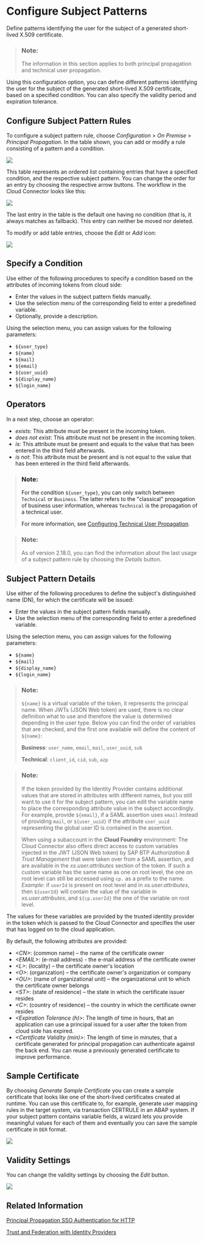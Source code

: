 <!-- loio58803a25e5894d759e0df1c5513b41ed -->

# Configure Subject Patterns

Define patterns identifying the user for the subject of a generated short-lived X.509 certificate.

> ### Note:  
> The information in this section applies to both principal propagation and technical user propagation.

Using this configuration option, you can define different patterns identifying the user for the subject of the generated short-lived X.509 certificate, based on a specified condition. You can also specify the validity period and expiration tolerance.



## Configure Subject Pattern Rules

To configure a subject pattern rule, choose *Configuration* \> *On Premise* \> *Principal Propagation*. In the table shown, you can add or modify a rule consisting of a pattern and a condition.

![](images/SCC_SubjectPattern_1_83c48da.png)

This table represents an ordered list containing entries that have a specified condition, and the respective subject pattern. You can change the order for an entry by choosing the respective arrow buttons. The workflow in the Cloud Connector looks like this:

![](images/SCC_SubjectPattern_-_Workflow_2c30b05.png)

The last entry in the table is the default one having no condition \(that is, it always matches as fallback\). This entry can neither be moved nor deleted.

To modify or add table entries, choose the *Edit* or *Add* icon:

![](images/SCC_SubjectPattern_3_0a53b56.png)



<a name="loio58803a25e5894d759e0df1c5513b41ed__section_xw1_mqn_zbb"/>

## Specify a Condition

Use either of the following procedures to specify a condition based on the attributes of incoming tokens from cloud side:

-   Enter the values in the subject pattern fields manually.
-   Use the selection menu of the corresponding field to enter a predefined variable.
-   Optionally, provide a description.

Using the selection menu, you can assign values for the following parameters:

-   `${user_type}`
-   `${name}`
-   `${mail}`
-   `${email}`
-   `${user_uuid}`
-   `${display_name}`
-   `${login_name}` 



<a name="loio58803a25e5894d759e0df1c5513b41ed__section_fgn_43m_1vb"/>

## Operators

In a next step, choose an operator:

-   *exists*: This attribute must be present in the incoming token.
-   *does not exist*: This attribute must not be present in the incoming token.
-   *is*: This attribute must be present and equals to the value that has been entered in the third field afterwards.
-   *is not*: This attribute must be present and is not equal to the value that has been entered in the third field afterwards.

> ### Note:  
> For the condition `${user_type}`, you can only switch between `Technical` or `Business`. The latter refers to the "classical" propagation of business user information, whereas `Technical` is the propagation of a technical user.
> 
> For more information, see [Configuring Technical User Propagation](configuring-technical-user-propagation-b62e588.md).

> ### Note:  
> As of version 2.18.0, you can find the information about the last usage of a subject pattern rule by choosing the *Details* button.



<a name="loio58803a25e5894d759e0df1c5513b41ed__section_zds_23m_1vb"/>

## Subject Pattern Details

Use either of the following procedures to define the subject's distinguished name \(DN\), for which the certificate will be issued:

-   Enter the values in the subject pattern fields manually.
-   Use the selection menu of the corresponding field to enter a predefined variable.

Using the selection menu, you can assign values for the following parameters:

-   `${name}`
-   `${mail}`
-   `${display_name}`
-   `${login_name}` 

> ### Note:  
> `${name}` is a virtual variable of the token, it represents the principal name. When JWTs \(JSON Web token\) are used, there is no clear definition what to use and therefore the value is determined depending in the user type. Below you can find the order of variables that are checked, and the first one available will define the content of `${name}`:
> 
> **Business**: `user_name`, `email`, `mail`, `user_uuid`, `sub`
> 
> **Technical**: `client_id`, `cid`, `sub`, `azp`

> ### Note:  
> If the token provided by the Identity Provider contains additional values that are stored in attributes with different names, but you still want to use it for the subject pattern, you can edit the variable name to place the corresponding attribute value in the subject accordingly. For example, provide `${email}`, if a SAML assertion uses `email` instead of providing `mail`, or `${user_uuid}` if the attribute `user_uuid` representing the global user ID is contained in the assertion.
> 
> When using a subaccount in the **Cloud Foundry** environment: The Cloud Connector also offers direct access to custom variables injected in the JWT \(JSON Web token\) by SAP BTP *Authorization & Trust Management* that were taken over from a SAML assertion, and are available in the *xs.user.attributes* section of the token. If such a custom variable has the same name as one on root level, the one on root level can still be accessed using `cp.` as a prefix to the name. *Example*: if `userId` is present on root level and in *xs.user.attributes*, then `${userId}` will contain the value of the variable in *xs.user.attributes*, and `${cp.userId}` the one of the variable on root level.

The values for these variables are provided by the trusted identity provider in the token which is passed to the Cloud Connector and specifies the user that has logged on to the cloud application.

By default, the following attributes are provided:

-   *<CN\>*: \(common name\) – the name of the certificate owner
-   *<EMAIL\>*: \(e-mail address\) - the e-mail address of the certificate owner
-   *<L\>*: \(locality\) – the certificate owner's location
-   *<O\>*: \(organization\) – the certificate owner's organization or company
-   *<OU\>*: \(name of organizational unit\) – the organizational unit to which the certificate owner belongs
-   *<ST\>*: \(state of residence\) – the state in which the certificate issuer resides
-   *<C\>*: \(country of residence\) – the country in which the certificate owner resides
-   *<Expiration Tolerance \(h\)\>*: The length of time in hours, that an application can use a principal issued for a user after the token from cloud side has expired.
-   *<Certificate Validity \(min\)\>*: The length of time in minutes, that a certificate generated for principal propagation can authenticate against the back end. You can reuse a previously generated certificate to improve performance.



<a name="loio58803a25e5894d759e0df1c5513b41ed__section_iz1_mqn_zbb"/>

## Sample Certificate

By choosing *Generate Sample Certificate* you can create a sample certificate that looks like one of the short-lived certificates created at runtime. You can use this certificate to, for example, generate user mapping rules in the target system, via transaction CERTRULE in an ABAP system. If your subject pattern contains variable fields, a wizard lets you provide meaningful values for each of them and eventually you can save the sample certificate in `DER` format.

![](images/SCC_SubjectPattern_4_8a00fae.png)



<a name="loio58803a25e5894d759e0df1c5513b41ed__section_tqr_wjm_1vb"/>

## Validity Settings

You can change the validity settings by choosing the *Edit* button.

![](images/SCC_SubjectPattern_5_c6975b3.png)



<a name="loio58803a25e5894d759e0df1c5513b41ed__section_zrk_h5h_jdc"/>

## Related Information

[Principal Propagation SSO Authentication for HTTP](principal-propagation-sso-authentication-for-http-73194cc.md)

[Trust and Federation with Identity Providers](https://help.sap.com/docs/btp/sap-business-technology-platform/trust-and-federation-with-identity-providers?version=Cloud)

